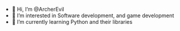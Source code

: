 - 👋 Hi, I’m @ArcherEvil
- 👀 I’m interested in Software development, and game development
- 🌱 I’m currently learning Python and their libraries

<!---
ArcherEvil/ArcherEvil is a ✨ special ✨ repository because its `README.md` (this file) appears on your GitHub profile.
You can click the Preview link to take a look at your changes.
--->
